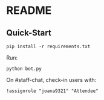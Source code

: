 # README

## Quick-Start

```
pip install -r requirements.txt
```

Run:
```
python bot.py
```

On #staff-chat, check-in users with:

```
!assignrole "joana9321" "Attendee"
```

